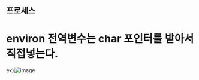 ## 프로세스 
# environ 전역변수는 char 포인터를 받아서 직접넣는다.
 ex)![image](https://user-images.githubusercontent.com/70988272/218240277-7cc128a4-7065-4576-9542-4b5bbce48a9e.png)
